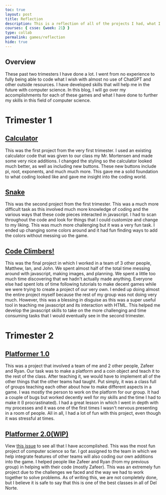 ```yaml
---
toc: true
layout: post
title: Reflection
description: This is a reflection of all of the projects I had, what I learned, and what I've accomplished
courses: { csse: {week: 21} }
type: collab
permalink: games/reflection
hide: true
---
```


## Overview
These past two trimesters I have done a lot. I went from no experience to fully being able to code what I wish with almost no use of ChatGPT and other outside resources. I have developed skills that will help me in the future with computer science. In this blog, I will go over my accomplishments for each of these games and what I have done to further my skills in this field of computer science.

# Trimester 1
## <a href="https://gavincopley.github.io/testing/games/calculator">Calculator</a>
This was the first project from the very first trimester. I used an existing calculator code that was given to our class my Mr. Mortensen and made some very nice additions. I changed the styling so the calculator looked much better, as well as including new buttons. These new buttons include pi, root, exponents, and much much more. This gave me a solid foundation to what coding looked like and gave me insight into the coding world.

## <a href="https://gavincopley.github.io/testing/games/snake">Snake</a>
This was the second project from the first trimester. This was a much more difficult task as this involved much more knowledge of coding and the various ways that these code pieces interacted in javascript. I had to scan throughout the code and look for things that I could customize and change to my liking. This was much more challenging but it was a very fun task. I ended up changing some colors around and it had fun finding ways to add the colors without messing uo the game.

## <a href="https://gavincopley.github.io/testing/indexGame">Code Climbers!</a>
This was the final project in which I worked in a team of 3 other people, Matthew, Ian, and John. We spent almost half of the total time messing around with javascript, making images, and planning. We spent a little too much time discovering that we hadn't actually made anything. Everyone else had spent lots of time following tutorials to make decent games while we were trying to create a project of our very own. I ended up doing almost the entire project myself because the rest of my group was not doing very much. However, this was a blessing in disguise as this was a super useful tool in teaching me javascript and its interaction with HTML. This helped me develop the javascript skills to take on the more challenging and time consuming tasks that I would eventually see in the second trimester.

# Trimester 2
## <a href="https://gavincopley.github.io/testing/games/platformer1">Platformer 1.0</a>
This was a project that involved a team of me and 2 other people, Zafeer and Ryan. Our task was to make a platform and a coin object and teach it to the rest of the class. After teaching it, we would have to implement all of the other things that the other teams had taught. Put simply, it was a class full of groups teaching each other about how to make different aspects in a game. I was mostly the person to work on the platform for our group. It had a couple of bugs but worked decently well for my skills and the time I had to make it (I procrastinated). I had a great lesson in which I went in depth with my processes and it was one of the first times I wasn't nervous presenting in a room of people. All in all, I had a lot of fun with this project, even though it was stressful at times.

## <a href="https://gavincopley.github.io/testing/">Platformer 2.0(WIP)</a>
View <a href="https://github.com/GavinCopley/testing/issues/2">this issue</a> to see all that I have accomplished. This was the most fun project of computer science so far. I got assigned to the team in which we help integrate features of other teams will also coding our own additions into the game. I helped people like Zafeer and Ryan (from my previous group) in helping with their code (mostly Zafeer). This was an extremely fun project due to the challenges we faced and the way we had to work together to solve problems. As of writing this, we are not completely done, but I believe it is safe to say that this is one of the best classes in all of Del Norte.